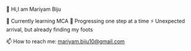 👋 Hi,I am Mariyam Biju

🌱 Currently learning MCA
🚀 Progressing one step at a time
⚡️ Unexpected arrival, but already finding my foots

📫 How to reach me: mariyam.biju10@gmail.com

